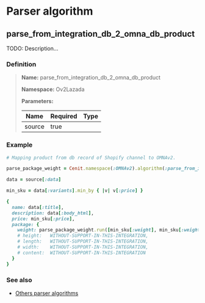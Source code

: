 # Parser algorithm
 
## parse_from_integration_db_2_omna_db_product

TODO: Description...
    
### Definition

> **Name:** parse_from_integration_db_2_omna_db_product
> 
> **Namespace:** Ov2Lazada
>
> **Parameters:**
> 
> | Name | Required | Type |
> | --- | --- | --- |
> | source | true |  |

### Example
```ruby
# Mapping product from db record of Shopify channel to OMNAv2.

parse_package_weight = Cenit.namespace(:OMNAv2).algorithm(:parse_from_integration_db_2_omna_db_package_weight)

data = source[:data]

min_sku = data[:variants].min_by { |v| v[:price] }

{
  name: data[:title],
  description: data[:body_html],
  price: min_sku[:price],
  package: {
    weight: parse_package_weight.run([min_sku[:weight], min_sku[:weight_unit]]),
    # height:   WITHOUT-SUPPORT-IN-THIS-INTEGRATION,
    # length:   WITHOUT-SUPPORT-IN-THIS-INTEGRATION,
    # width:    WITHOUT-SUPPORT-IN-THIS-INTEGRATION,
    # content:  WITHOUT-SUPPORT-IN-THIS-INTEGRATION
  }
}
```

### See also
* [Others parser algorithms](overview?id=parse_from_integration_db_2_omna_db_product)